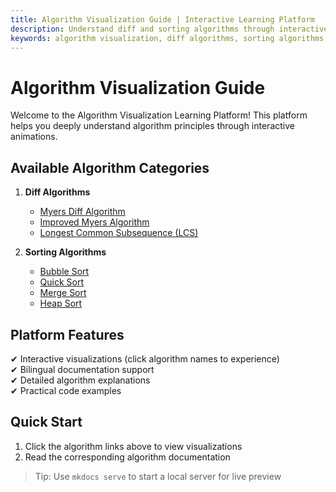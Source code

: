 ```yaml
---
title: Algorithm Visualization Guide | Interactive Learning Platform
description: Understand diff and sorting algorithms through interactive visualizations, with detailed explanations and code examples
keywords: algorithm visualization, diff algorithms, sorting algorithms, interactive learning, Myers diff algorithm, LCS, bubble sort, quick sort, merge sort, heap sort
---
```


# Algorithm Visualization Guide

Welcome to the Algorithm Visualization Learning Platform! This platform helps you deeply understand algorithm principles through interactive animations.

## Available Algorithm Categories

1. **Diff Algorithms**
   - [Myers Diff Algorithm](diff/myers-diff.md)
   - [Improved Myers Algorithm](diff/myers-diff-improved.md)
   - [Longest Common Subsequence (LCS)](diff/lcs.md)

2. **Sorting Algorithms**
   - [Bubble Sort](sorting/bubble-sort.md)
   - [Quick Sort](sorting/quick-sort.md)
   - [Merge Sort](sorting/merge-sort.md)
   - [Heap Sort](sorting/heap-sort.md)

## Platform Features

✔ Interactive visualizations (click algorithm names to experience)  
✔ Bilingual documentation support  
✔ Detailed algorithm explanations  
✔ Practical code examples  

## Quick Start

1. Click the algorithm links above to view visualizations
2. Read the corresponding algorithm documentation

> Tip: Use `mkdocs serve` to start a local server for live preview
